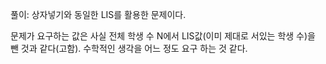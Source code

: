 풀이: 상자넣기와 동일한 LIS를 활용한 문제이다.

문제가 요구하는 값은 사실 전체 학생 수 N에서 LIS값(이미 제대로 서있는 학생 수)을 뺀 것과 같다(고함).
수학적인 생각을 어느 정도 요구 하는 것 같다.
